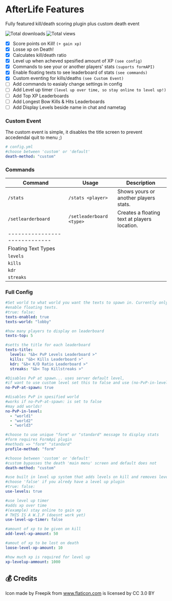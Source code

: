 # AfterLife Features
Fully featured kill/death scoring plugin plus custom death event


![Total downloads](https://img.shields.io/badge/Downloads-2-blue.svg)
![Total views](https://img.shields.io/badge/views-151-blue.svg)

 - [x] Score points on Kill! `(+ gain xp)`
 - [x] Losse xp on Death!
 - [x] Calculates kill/death ratio 
 - [x] Level up when acheved spesified amount of XP `(see config)`
 - [x] Commands to see your or another players' stats `(suports formAPI)`
 - [x] Enable floating texts to see leaderboard of stats `(see commands)`
 - [x] Custom eventing for kills/deaths `(see Custom Event)`
 - [ ] Add commands to easialy change settings in config
 - [ ] Add Level up timer `(level up over time, so stay online to level up!)`
 - [ ] Add Top XP Leaderboards
 - [ ] Add Longest Bow Kills & Hits Leaderboards
 - [ ] Add Display Levels beside name in chat and nametag
 
### Custom Event
The custom event is simple, it disables the title screen to prevent accedendal quit to menu ;)
```yml
# config.yml
#choose between 'custom' or 'default'
death-method: "custom"
```

### Commands
| Command | Usage | Description |
| ------- | ----- | ----------- |
| `/stats` | `/stats <player>` | Shows yours or another players stats. |
| `/setlearderboard` | `/setleaderboard <type>` | Creates a floating text at players location. |
| ----------------------------- |
| Floating Text Types | 
| `levels` |
| `kills` |
| `kdr` |
| `streaks` |

### Full Config
```yml
#Set world to what world you want the texts to spawn in. Currently only supports one world.
#enable floating texts.
#true: false:
texts-enabled: true
texts-world: "lobby"

#how many players to display on leaderboard
texts-top: 5

#setts the title for each leaderboard
texts-title:
  levels: "&b< PvP Levels Leaderboard >"
  kills: "&b< Kills Leaderboard >"
  kdr: "&b< K/D Ratio Leaderboard >"
  streaks: "&b< Top Killstreaks >"

#Disables PvP at spawn... uses server default level, 
#if want to use custom level set this to false and use (no-PvP-in-level)
no-PvP-at-spawn: true

#disables PvP in spesified world
#works if no-PvP-at-spawn: is set to false
#may add worlds!
no-PvP-in-level:
  - "world1"
  - "world2"
  - "world3"

#choose to use unique "form" or "standard" message to display stats
#form requires FormApi plugin
#methods => "form" "standard"
profile-method: "form"

#choose between 'custom' or 'default'
#custom bypasses the death 'main menu' screen and default does not
death-method: "custom"

#use built in level up system that adds levels on kill and removes level on death
#choose 'false' if you alredy have a level up plugin
#true: false:
use-levels: true

#use level up timer
#adds xp over time
#(example) stay online to gain xp
# THIS IS A W.I.P (doesnt work yet)
use-level-up-timer: false

#amount of xp to be given on kill
add-level-xp-amount: 50

#amout of xp to be lost on death
loose-level-xp-amount: 10

#how much xp is required for level up
xp-levelup-ammount: 1000
```
## 💰 Credits
Icon made by Freepik from www.flaticon.com is licensed by CC 3.0 BY
